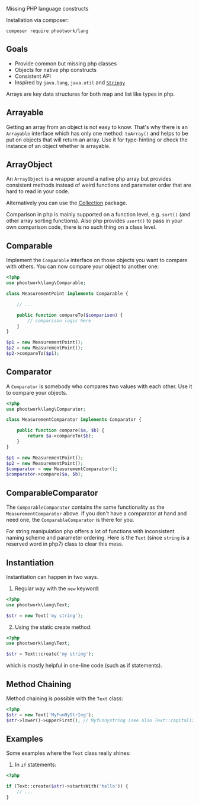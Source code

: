 Missing PHP language constructs

Installation via composer:

```
composer require phootwork/lang
```

## Goals

- Provide common but missing php classes
- Objects for native php constructs
- Consistent API
- Inspired by `java.lang`, `java.util` and  [`Stringy`](https://github.com/danielstjules/Stringy)

Arrays are key data structures for both map and list like types in php.

## Arrayable

Getting an array from an object is not easy to know. That's why there is an
`Arrayable` interface which has only one method: `toArray()` and helps to be put on
objects that will return an array. Use it for type-hinting or check the instance of
an object whether is arrayable.

## ArrayObject

An `ArrayObject` is a wrapper around a native php array but provides consistent
methods instead of weird functions and parameter order that are hard to read in
your code.

Alternatively you can use the <a href="/collection">Collection</a> package.

Comparison in php is mainly supported on a function level, e.g. `sort()` (and other array sorting functions). Also php provides `usort()` to pass in your own comparison code, there is no such thing on a class level.

## Comparable

Implement the `Comparable` interface on those objects you want to compare with others. You can now compare your object to another one:

```php
<?php
use phootwork\lang\Comparable;

class MeasurementPoint implements Comparable {

	// ...

	public function compareTo($comparison) {
		// comparison logic here
	}
}

$p1 = new MeasurementPoint();
$p2 = new MeasurementPoint();
$p2->compareTo($p1);
```

## Comparator

A `Comparator` is somebody who compares two values with each other. Use it to compare your objects.

```php
<?php
use phootwork\lang\Comparator;

class MeasurementComparator implements Comparator {

	public function compare($a, $b) {
		return $a->compareTo($b);
	}
}

$p1 = new MeasurementPoint();
$p2 = new MeasurementPoint();
$comparator = new MeasurementComparator();
$comparator->compare($a, $b);
```

## ComparableComparator

The `ComparableComparator` contains the same functionality as the `MeasurementComparator` above. If you don't have a comparator at hand and need one, the `ComparableComparator` is there for you.


For string manipulation php offers a lot of functions with inconsistent naming scheme and parameter ordering. Here is the `Text` (since `string` is a reserved word in php7) class to clear this mess.

## Instantiation

Instantiation can happen in two ways.

1) Regular way with the `new` keyword:

```php
<?php
use phootwork\lang\Text;

$str = new Text('my string');
```

2) Using the static create method:

```php
<?php
use phootwork\lang\Text;

$str = Text::create('my string');
```

which is mostly helpful in one-line code (such as if statements).

## Method Chaining

Method chaining is possible with the `Text` class:

```php
<?php
$str = new Text('MyFunNyStrIng');
$str->lower()->upperFirst(); // Myfunnystring (see also Text::capitalize())
```

## Examples

Some examples where the `Text` class really shines:

1) In `if` statements:

```php
<?php

if (Text::create($str)->startsWith('hello')) {
	// ...
}
```
